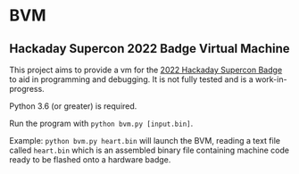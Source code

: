 # BVM
## Hackaday Supercon 2022 Badge Virtual Machine

This project aims to provide a vm for the [2022 Hackaday Supercon Badge](https://hackaday.io/project/182568-badge-for-2020-supercon-years-of-lockdown) to aid in programming and debugging. It is not fully tested and is a work-in-progress.

Python 3.6 (or greater) is required.

Run the program with `python bvm.py [input.bin]`.

Example: `python bvm.py heart.bin` will launch the BVM, reading a text file called `heart.bin` which is an assembled binary file containing machine code ready to be flashed onto a hardware badge. 

